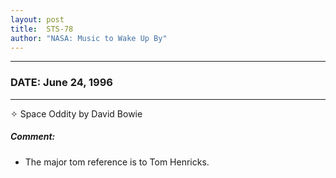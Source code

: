 ```yaml
---
layout: post
title:  STS-78
author: "NASA: Music to Wake Up By"
---
```


----
### DATE: June 24, 1996
----
✧ Space Oddity by David Bowie

##### Comment:
* The major tom reference is to Tom Henricks.
